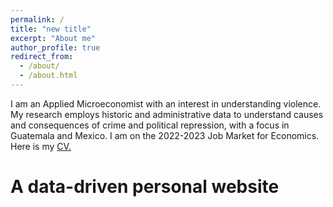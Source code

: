 ```yaml
---
permalink: /
title: "new title"
excerpt: "About me"
author_profile: true
redirect_from: 
  - /about/
  - /about.html
---
```


I am an Applied Microeconomist with an interest in understanding violence. My research employs historic and administrative data to understand causes and consequences of crime and political repression, with a focus in Guatemala and Mexico. I am on the 2022-2023 Job Market for Economics. Here is my [CV.](https://github.com/GAlbuquerque/GAlbuquerque.github.io/tree/master/files/Gustavo.pdf)


A data-driven personal website
======


